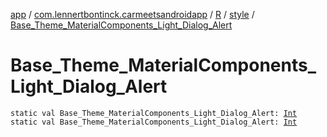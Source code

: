 [app](../../../index.md) / [com.lennertbontinck.carmeetsandroidapp](../../index.md) / [R](../index.md) / [style](index.md) / [Base_Theme_MaterialComponents_Light_Dialog_Alert](./-base_-theme_-material-components_-light_-dialog_-alert.md)

# Base_Theme_MaterialComponents_Light_Dialog_Alert

`static val Base_Theme_MaterialComponents_Light_Dialog_Alert: `[`Int`](https://kotlinlang.org/api/latest/jvm/stdlib/kotlin/-int/index.html)
`static val Base_Theme_MaterialComponents_Light_Dialog_Alert: `[`Int`](https://kotlinlang.org/api/latest/jvm/stdlib/kotlin/-int/index.html)
